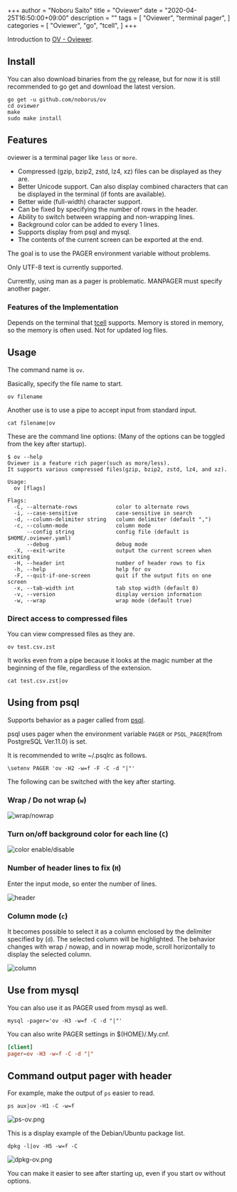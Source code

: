 +++
author = "Noboru Saito"
title = "Oviewer"
date = "2020-04-25T16:50:00+09:00"
description = ""
tags = [
    "Oviewer",
    "terminal pager",
]
categories = [
    "Oviewer",
    "go",
    "tcell",
]
+++

Introduction to [OV - Oviewer](https://github.com/noborus/ov).

## Install

You can also download binaries from the [ov](https://github.com/noborus/ov) release,
but for now it is still recommended to go get and download the latest version.

```console
go get -u github.com/noborus/ov
cd oviewer
make
sudo make install
```

## Features

oviewer is a terminal pager like `less` or `more`.

* Compressed (gzip, bzip2, zstd, lz4, xz) files can be displayed as they are.
* Better Unicode support. Can also display combined characters that can be displayed in the terminal (if fonts are available).
* Better wide (full-width) character support.
* Can be fixed by specifying the number of rows in the header.
* Ability to switch between wrapping and non-wrapping lines.
* Background color can be added to every 1 lines.
* Supports display from psql and mysql.
* The contents of the current screen can be exported at the end.

The goal is to use the PAGER environment variable without problems.

Only UTF-8 text is currently supported.

Currently, using man as a pager is problematic.
MANPAGER must specify another pager.

### Features of the Implementation

Depends on the terminal that [tcell](https://github.com/gdamore/tcell) supports.
Memory is stored in memory, so the memory is often used.
Not for updated log files.

## Usage

The command name is `ov`.

Basically, specify the file name to start.

```console
ov filename
```

Another use is to use a pipe to accept input from standard input.

```console
cat filename|ov
```

These are the command line options:
(Many of the options can be toggled from the key after startup).

```console
$ ov --help
Oviewer is a feature rich pager(such as more/less).
It supports various compressed files(gzip, bzip2, zstd, lz4, and xz).

Usage:
  ov [flags]

Flags:
  -C, --alternate-rows            color to alternate rows
  -i, --case-sensitive            case-sensitive in search
  -d, --column-delimiter string   column delimiter (default ",")
  -c, --column-mode               column mode
      --config string             config file (default is $HOME/.oviewer.yaml)
      --debug                     debug mode
  -X, --exit-write                output the current screen when exiting
  -H, --header int                number of header rows to fix
  -h, --help                      help for ov
  -F, --quit-if-one-screen        quit if the output fits on one screen
  -x, --tab-width int             tab stop width (default 8)
  -v, --version                   display version information
  -w, --wrap                      wrap mode (default true)
```

### Direct access to compressed files

You can view compressed files as they are.

```console
ov test.csv.zst
```

It works even from a pipe because it looks at the magic number at the beginning of the file,
regardless of the extension.

```console
cat test.csv.zst|ov
```

## Using from psql

Supports behavior as a pager called from [psql](https://www.postgresql.jp/document/current/html/app-psql.html).

psql uses pager when the environment variable `PAGER` or `PSQL_PAGER`(from PostgreSQL Ver.11.0) is set.

It is recommended to write ~/.psqlrc as follows.

```.psqlrc
\setenv PAGER 'ov -H2 -w=f -F -C -d "|"'
```

The following can be switched with the key after starting.

### Wrap / Do not wrap (`w`)

![wrap/nowrap](https://raw.githubusercontent.com/noborus/oviewer/master/docs/ov-wrap.gif)

### Turn on/off background color for each line (`C`)

![color enable/disable](https://raw.githubusercontent.com/noborus/oviewer/master/docs/ov-color.gif)

### Number of header lines to fix (`H`)

Enter the input mode, so enter the number of lines.

![header](https://raw.githubusercontent.com/noborus/oviewer/master/docs/ov-header.gif)

### Column mode (`c`)

It becomes possible to select it as a column enclosed by the delimiter specified by (`d`).
The selected column will be highlighted.
The behavior changes with wrap / nowap, and in nowrap mode, scroll horizontally to display the selected column.

![column](https://raw.githubusercontent.com/noborus/oviewer/master/docs/ov-column.gif)

## Use from mysql

You can also use it as PAGER used from mysql as well.

```console
mysql -pager='ov -H3 -w=f -C -d "|"'
```

You can also write PAGER settings in $(HOME)/.My.cnf.

```$(HOME)/.my.cnf
[client]
pager=ov -H3 -w=f -C -d "|"
```

## Command output pager with header

For example, make the output of ` ps ` easier to read.

```console
ps aux|ov -H1 -C -w=f
```

![ps-ov.png](../ps-ov.png)

This is a display example of the Debian/Ubuntu package list.

```console
dpkg -l|ov -H5 -w=f -C
```

![dpkg-ov.png](../dpkg-ov.png)

You can make it easier to see after starting up, even if you start ov without options.
